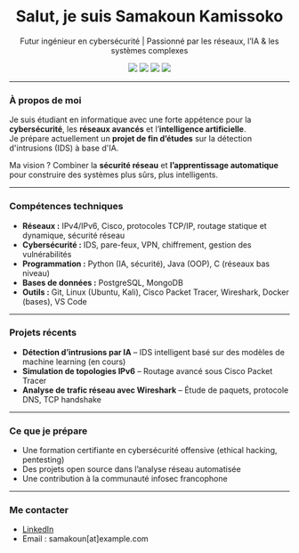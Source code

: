 <h1 align="center">Salut, je suis Samakoun Kamissoko</h1>
<p align="center">
  Futur ingénieur en cybersécurité | Passionné par les réseaux, l’IA & les systèmes complexes
</p>

<p align="center">
  <img src="https://img.shields.io/badge/OS-Linux-informational?style=flat&logo=linux&color=2bbc8a" />
  <img src="https://img.shields.io/badge/Code-Python-blue?style=flat&logo=python&logoColor=white" />
  <img src="https://img.shields.io/badge/Network-Cisco-red?style=flat&logo=cisco&logoColor=white" />
  <img src="https://img.shields.io/badge/Cybersecurity-Passion-orange?style=flat&logo=protonvpn&logoColor=white" />
</p>

---

### À propos de moi

Je suis étudiant en informatique avec une forte appétence pour la **cybersécurité**, les **réseaux avancés** et l’**intelligence artificielle**.  
Je prépare actuellement un **projet de fin d’études** sur la détection d'intrusions (IDS) à base d'IA.

Ma vision ? Combiner la **sécurité réseau** et **l’apprentissage automatique** pour construire des systèmes plus sûrs, plus intelligents.

---

### Compétences techniques

- **Réseaux :** IPv4/IPv6, Cisco, protocoles TCP/IP, routage statique et dynamique, sécurité réseau
- **Cybersécurité :** IDS, pare-feux, VPN, chiffrement, gestion des vulnérabilités
- **Programmation :** Python (IA, sécurité), Java (OOP), C (réseaux bas niveau)
- **Bases de données :** PostgreSQL, MongoDB
- **Outils :** Git, Linux (Ubuntu, Kali), Cisco Packet Tracer, Wireshark, Docker (bases), VS Code

---

### Projets récents

- **Détection d’intrusions par IA** – IDS intelligent basé sur des modèles de machine learning (en cours)
- **Simulation de topologies IPv6** – Routage avancé sous Cisco Packet Tracer
- **Analyse de trafic réseau avec Wireshark** – Étude de paquets, protocole DNS, TCP handshake

---

### Ce que je prépare

- Une formation certifiante en cybersécurité offensive (ethical hacking, pentesting)
- Des projets open source dans l’analyse réseau automatisée
- Une contribution à la communauté infosec francophone

---

### Me contacter

- [LinkedIn](https://www.linkedin.com/in/samakoun-kamissoko-a25248355)
- Email : samakoun[at]example.com
